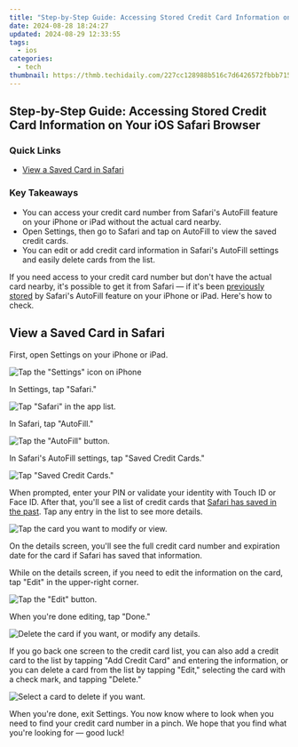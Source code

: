 ```yaml
---
title: "Step-by-Step Guide: Accessing Stored Credit Card Information on Your iOS Safari Browser"
date: 2024-08-28 18:24:27
updated: 2024-08-29 12:33:55
tags:
  - ios
categories:
  - tech
thumbnail: https://thmb.techidaily.com/227cc128988b516c7d6426572fbbb71529867ec9f293f57740eccc844618f624.jpg
---
```


## Step-by-Step Guide: Accessing Stored Credit Card Information on Your iOS Safari Browser

### Quick Links

* [View a Saved Card in Safari](https://extra-support.techidaily.com/2024-approved-premier-pro-ultimate-2023-template-collection-free/)

### Key Takeaways

* You can access your credit card number from Safari's AutoFill feature on your iPhone or iPad without the actual card nearby.
* Open Settings, then go to Safari and tap on AutoFill to view the saved credit cards.
* You can edit or add credit card information in Safari's AutoFill settings and easily delete cards from the list.

 If you need access to your credit card number but don't have the actual card nearby, it's possible to get it from Safari — if it's been [previously stored](https://techno-recovery.techidaily.com/how-to-overclock-your-cpu-a-beginners-guide/) by Safari's AutoFill feature on your iPhone or iPad. Here's how to check.

##  View a Saved Card in Safari

 First, open Settings on your iPhone or iPad.

![Tap the "Settings" icon on iPhone](https://static1.howtogeekimages.com/wordpress/wp-content/uploads/2020/08/iphone_tap_settings.jpg) 

 In Settings, tap "Safari."

![Tap "Safari" in the app list.](https://static1.howtogeekimages.com/wordpress/wp-content/uploads/2023/11/1-safari.png) 

 In Safari, tap "AutoFill."

![Tap the "AutoFill" button.](https://static1.howtogeekimages.com/wordpress/wp-content/uploads/2023/11/2-autofill.png) 

 In Safari's AutoFill settings, tap "Saved Credit Cards."

![Tap "Saved Credit Cards."](https://static1.howtogeekimages.com/wordpress/wp-content/uploads/2023/11/3-saved-credit-cards.png) 

 When prompted, enter your PIN or validate your identity with Touch ID or Face ID. After that, you'll see a list of credit cards that [Safari has saved in the past](https://techno-recovery.techidaily.com/how-to-overclock-your-cpu-a-beginners-guide/). Tap any entry in the list to see more details.

![Tap the card you want to modify or view.](https://static1.howtogeekimages.com/wordpress/wp-content/uploads/2023/11/4-tap-credit-card.png) 

 On the details screen, you'll see the full credit card number and expiration date for the card if Safari has saved that information.

 While on the details screen, if you need to edit the information on the card, tap "Edit" in the upper-right corner.

![Tap the "Edit" button.](https://static1.howtogeekimages.com/wordpress/wp-content/uploads/2023/11/6-click-the-edit-button.png) 

 When you're done editing, tap "Done."

![Delete the card if you want, or modify any details.](https://static1.howtogeekimages.com/wordpress/wp-content/uploads/2023/11/7-delete-cc-1.png) 

 If you go back one screen to the credit card list, you can also add a credit card to the list by tapping "Add Credit Card" and entering the information, or you can delete a card from the list by tapping "Edit," selecting the card with a check mark, and tapping "Delete."

![Select a card to delete if you want.](https://static1.howtogeekimages.com/wordpress/wp-content/uploads/2023/11/8-main-cards.png) 

 When you're done, exit Settings. You now know where to look when you need to find your credit card number in a pinch. We hope that you find what you're looking for — good luck!

<ins class="adsbygoogle"
     style="display:block"
     data-ad-format="autorelaxed"
     data-ad-client="ca-pub-7571918770474297"
     data-ad-slot="1223367746"></ins>



<ins class="adsbygoogle"
     style="display:block"
     data-ad-client="ca-pub-7571918770474297"
     data-ad-slot="8358498916"
     data-ad-format="auto"
     data-full-width-responsive="true"></ins>
